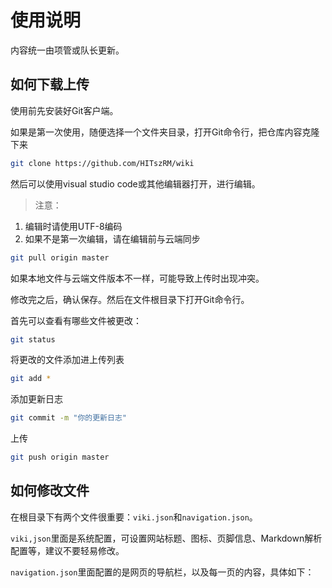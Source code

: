 # 使用说明
内容统一由项管或队长更新。

## 如何下载上传
使用前先安装好Git客户端。

如果是第一次使用，随便选择一个文件夹目录，打开Git命令行，把仓库内容克隆下来
```bash
git clone https://github.com/HITszRM/wiki
```

然后可以使用visual studio code或其他编辑器打开，进行编辑。
> 注意：
1. 编辑时请使用UTF-8编码
2. 如果不是第一次编辑，请在编辑前与云端同步
```bash
git pull origin master
```
如果本地文件与云端文件版本不一样，可能导致上传时出现冲突。

修改完之后，确认保存。然后在文件根目录下打开Git命令行。

首先可以查看有哪些文件被更改：
```bash
git status
```

将更改的文件添加进上传列表
```bash
git add *
```

添加更新日志
```bash
git commit -m "你的更新日志"
```

上传
```bash
git push origin master
```

## 如何修改文件
在根目录下有两个文件很重要：`viki.json`和`navigation.json`。

`viki,json`里面是系统配置，可设置网站标题、图标、页脚信息、Markdown解析配置等，建议不要轻易修改。

`navigation.json`里面配置的是网页的导航栏，以及每一页的内容，具体如下：
